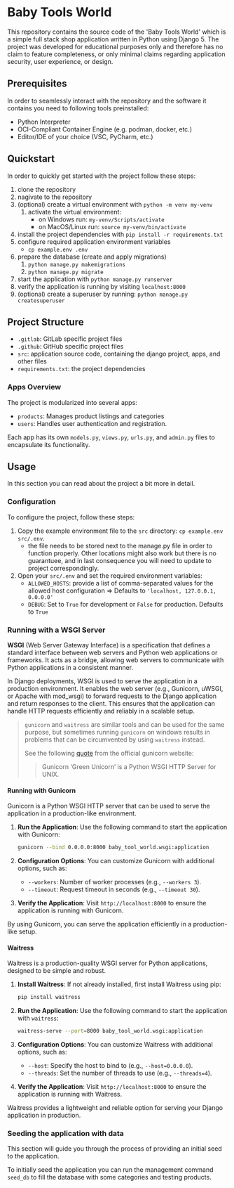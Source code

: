 # Baby Tools World

This repository contains the source code of the 'Baby Tools World' which is a simple full stack shop application written in Python using Django 5.
The project was developed for educational purposes only and therefore has no claim to feature completeness, or only minimal claims regarding application security, user experience, or design.

## Prerequisites

In order to seamlessly interact with the repository and the software it contains you need to following tools preinstalled:

- Python Interpreter
- OCI-Compliant Container Engine (e.g. podman, docker, etc.)
- Editor/IDE of your choice (VSC, PyCharm, etc.)

## Quickstart

In order to quickly get started with the project follow these steps:

1. clone the repository
1. nagivate to the repository
1. (optional) create a virtual environment with `python -m venv my-venv`
    1. activate the virtual environment: 
        - on Windows run: `my-venv/Scripts/activate`
        - on MacOS/Linux run: `source my-venv/bin/activate`
1. install the project dependencies with `pip install -r requirements.txt`
1. configure required application environment variables
    - `cp example.env .env`
1. prepare the database (create and apply migrations)
    1. `python manage.py makemigrations`
    1. `python manage.py migrate`
1. start the application with `python manage.py runserver`
1. verify the application is running by visiting `localhost:8000`
1. (optional) create a superuser by running: `python manage.py createsuperuser`

## Project Structure

- `.gitlab`: GitLab specific project files
- `.github`: GitHub specific project files
- `src`: application source code, containing the django project, apps, and other files
- `requirements.txt`: the project dependencies

### Apps Overview

The project is modularized into several apps:

- `products`: Manages product listings and categories
- `users`: Handles user authentication and registration.

Each app has its own `models.py`, `views.py`, `urls.py`, and `admin.py` files to encapsulate its functionality.


## Usage

In this section you can read about the project a bit more in detail.

### Configuration

To configure the project, follow these steps:

1. Copy the example environment file to the `src` directory: `cp example.env src/.env`.
    - the file needs to be stored next to the manage.py file in order to function properly. 
    Other locations might also work but there is no guarantuee, and in last consequence you will need to update to project correspondingly.
2. Open your `src/.env` and set the required environment variables:
    - `ALLOWED_HOSTS`: provide a list of comma-separated values for the allowed host configuration => Defaults to `'localhost, 127.0.0.1, 0.0.0.0'`
    - `DEBUG`: Set to `True` for development or `False` for production. Defaults to `True`

### Running with a WSGI Server

**WSGI** (Web Server Gateway Interface) is a specification that defines a standard interface between web servers and Python web applications or frameworks.
It acts as a bridge, allowing web servers to communicate with Python applications in a consistent manner.

In Django deployments, WSGI is used to serve the application in a production environment. 
It enables the web server (e.g., Gunicorn, uWSGI, or Apache with mod_wsgi) to forward 
requests to the Django application and return responses to the client. This ensures that 
the application can handle HTTP requests efficiently and reliably in a scalable setup.

> `gunicorn` and `waitress` are similar tools and can be used for the same purpose,
> but sometimes running `gunicorn` on windows results in problems that can be circumvented by using `waitress` instead.
>
> See the following [quote](https://docs.gunicorn.org/en/stable/index.html) from the official gunicorn website:
>> Gunicorn ‘Green Unicorn’ is a Python WSGI HTTP Server for UNIX.

#### Running with Gunicorn

Gunicorn is a Python WSGI HTTP server that can be used to serve the application in a production-like environment.

1. **Run the Application**:
    Use the following command to start the application with Gunicorn:
    ```bash
    gunicorn --bind 0.0.0.0:8000 baby_tool_world.wsgi:application
    ```

2. **Configuration Options**:
    You can customize Gunicorn with additional options, such as:
    - `--workers`: Number of worker processes (e.g., `--workers 3`).
    - `--timeout`: Request timeout in seconds (e.g., `--timeout 30`).

3. **Verify the Application**:
    Visit `http://localhost:8000` to ensure the application is running with Gunicorn.

By using Gunicorn, you can serve the application efficiently in a production-like setup.

#### Waitress

Waitress is a production-quality WSGI server for Python applications, designed to be simple and robust.

1. **Install Waitress**:
    If not already installed, first install Waitress using pip:
    ```bash
    pip install waitress
    ```

2. **Run the Application**:
    Use the following command to start the application with `waitress`:
    ```bash
    waitress-serve --port=8000 baby_tool_world.wsgi:application
    ```

3. **Configuration Options**:
    You can customize Waitress with additional options, such as:
    - `--host`: Specify the host to bind to (e.g., `--host=0.0.0.0`).
    - `--threads`: Set the number of threads to use (e.g., `--threads=4`).

4. **Verify the Application**:
    Visit `http://localhost:8000` to ensure the application is running with Waitress.

Waitress provides a lightweight and reliable option for serving your Django application in production.

### Seeding the application with data

This section will guide you through the process of providing an initial seed to the application.

To initially seed the application you can run the management command `seed_db` to fill the database with some categories and testing products.
